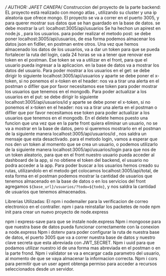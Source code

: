 */ AUTHOR: JAFET CANEPA*/
Construccion del proyecto de la parte backend:
EL proyecto està realizado con mongo atlas , utilizando su cluster y una ip aleatoria que ofrece mongo.
El proyecto se va a correr en el puerto 3005, y para querer mostrar sus datos que se han guardado en la base de datos. se debe mostrar la url: localhost:3005/api/usuarios
Se ha hechon un apirest en node.js , para los usuarios.
para poder realizar el metodo post: se debe poner localhost:3005/api/usuarios, de esa forma podemos almacenar los datos json en fidller, en postman entre otros. 
Una vez que hemos almacenado  los datos de los usuarios, va a dar un token para que se pueda fortalecer la ruta del login, cada 24 horas se va a tener que renovar ese token en el postman.
Ese token se va a utilizar en el front, para que el usuario pueda ingresar a la aplicacion.
 en la base de datos va a mostrar  los datos del usuario.
 Para poder mostrar a los usuarios en el get: se debe dirigir lo siguiente localhost:3005/api/usuarios y aparte se debe poner el x-token, si no ponemos el x-token en el header: nos va a tirar una alerta en el postman o difller que por favor necesitamos ese token para poder mostrar los usuarios que tenemos en el mongodb.
  Para poder actualizar a los usuarios en el put: se debe dirigir lo siguiente localhost:3005/api/usuarios/id y aparte se debe poner el x-token, si no ponemos el x-token en el header: nos va a tirar una alerta en el postman o difller que por favor necesitamos ese token para poder actualizar a  los usuarios que tenemos en el mongodb.
  En el delete hemos puesto una funcion que una vez que en la parte front quiera eliminar un usuario, no se va a mostrar en la base de datos, pero si queremos mostrarlo en el postman de la siguiente manera localhost:3005/api/usuarios/id , nos saldra un mensaje que esta desactivado.
  para el metodo login, vamos a esperar que nos den un token al momento que se crea un usuario, o podemos utilizarlo de la siguiente manera localhost:3005/api/usuarios/login  para que nos  de un token aleatorio, para que en el front nuestro usuario pueda acceder al dashboard de la app, si no obtiene el token del backend, el usuario no podra acceder a la app.
  Para poder buscar a los usuarios hemos creado su rutas, utilizandolo en el metodo get colocamos localhost:3005/api/total, de esta forma en el postman podemos mostrar la cantidad de usuarios que tenemos almacenado en la base de datos o en los servicios del front agregamos `${base_url}/usuarios/?todo=${todo}`, y nos saldra la cantidad de usuarios que tenemos almacenados.


  Librerias Utilizadas:
   El npm i nodemailer para la verificacion de correo electronico en el contraller.
   npm i para reinstallar los packetes de node
   npm init para crear un nuevo proyecto de node.express 
   
   npm i express-save para que se instale node.express
   Npm i mongoose para que nuestra base de datos pueda funcionar correctamente con la conexion a node.express
   Npm i  dotenv para poder configurar la ruta de nuestra base de datos, el puerto 3005 que va a correr nuestra base de datos y nuestro clave secreta que esta abreviada con JWT_SECRET.
   Npm i uuid para que podamos utilizar nuestro id de una forma mas abreviada en el postman o en la parte frond.
   Npm i validator se va a encargar cada parametro del usuario, al momento de que se vaya almacenar la informacion correcta.
   Npm i cors  para permitir que un user agent obtenga permiso para acceder a recursos seleccionados desde un servidor.

